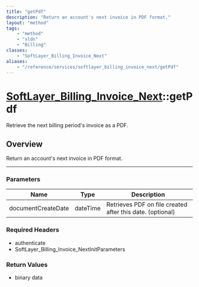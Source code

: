 ```yaml
---
title: "getPdf"
description: "Return an account's next invoice in PDF format."
layout: "method"
tags:
    - "method"
    - "sldn"
    - "Billing"
classes:
    - "SoftLayer_Billing_Invoice_Next"
aliases:
    - "/reference/services/softlayer_billing_invoice_next/getPdf"
---
```

# [SoftLayer_Billing_Invoice_Next](/reference/services/SoftLayer_Billing_Invoice_Next)::getPdf

Retrieve the next billing period's invoice as a PDF.


## Overview 
Return an account's next invoice in PDF format.

-----

### Parameters 
|Name | Type | Description |
| --- | --- | --- |
|documentCreateDate| dateTime| Retrieves PDF on file created after this date. (optional)|


### Required Headers
* authenticate
* SoftLayer_Billing_Invoice_NextInitParameters


### Return Values
* binary data




